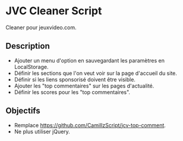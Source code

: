 # JVC Cleaner Script
Cleaner pour jeuxvideo.com.

## Description
- Ajouter un menu d'option en sauvegardant les paramètres en LocalStorage.
- Définir les sections que l'on veut voir sur la page d'accueil du site.
- Définir si les liens sponsorisé doivent être visible.
- Ajouter les "top commentaires" sur les pages d'actualité.
- Définir les scores pour les "top commentaires".

## Objectifs
- Remplace https://github.com/CamillzScript/jcv-top-comment.
- Ne plus utiliser jQuery.
